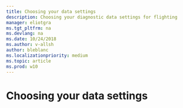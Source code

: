 ```yaml
---
title: Choosing your data settings
description: Choosing your diagnostic data settings for flighting 
manager: eliotgra
ms.tgt_pltfrm: na
ms.devlang: na
ms.date: 10/24/2018
ms.author: v-allsh
author: bleblanc
ms.localizationpriority: medium
ms.topic: article
ms.prod: w10
---
```


# Choosing your data settings
